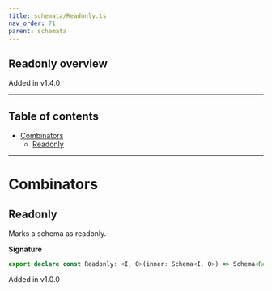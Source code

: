 ```yaml
---
title: schemata/Readonly.ts
nav_order: 71
parent: schemata
---
```


## Readonly overview

Added in v1.4.0

---

<h2 class="text-delta">Table of contents</h2>

- [Combinators](#combinators)
  - [Readonly](#readonly)

---

# Combinators

## Readonly

Marks a schema as readonly.

**Signature**

```ts
export declare const Readonly: <I, O>(inner: Schema<I, O>) => Schema<Readonly<I>, Readonly<O>>
```

Added in v1.0.0
